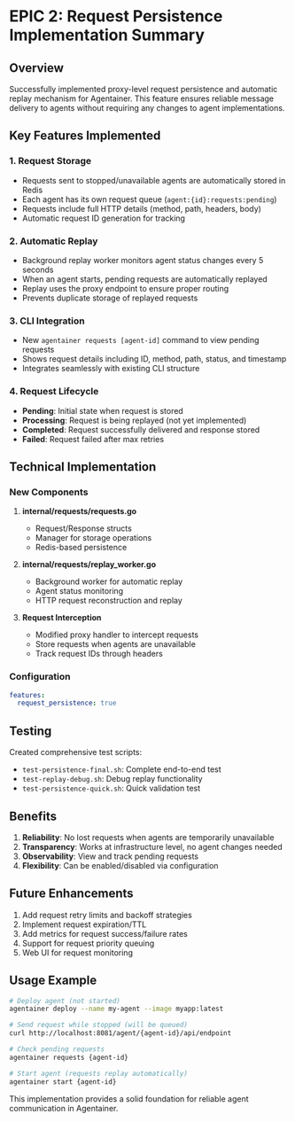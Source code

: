 # EPIC 2: Request Persistence Implementation Summary

## Overview
Successfully implemented proxy-level request persistence and automatic replay mechanism for Agentainer. This feature ensures reliable message delivery to agents without requiring any changes to agent implementations.

## Key Features Implemented

### 1. Request Storage
- Requests sent to stopped/unavailable agents are automatically stored in Redis
- Each agent has its own request queue (`agent:{id}:requests:pending`)
- Requests include full HTTP details (method, path, headers, body)
- Automatic request ID generation for tracking

### 2. Automatic Replay
- Background replay worker monitors agent status changes every 5 seconds
- When an agent starts, pending requests are automatically replayed
- Replay uses the proxy endpoint to ensure proper routing
- Prevents duplicate storage of replayed requests

### 3. CLI Integration
- New `agentainer requests [agent-id]` command to view pending requests
- Shows request details including ID, method, path, status, and timestamp
- Integrates seamlessly with existing CLI structure

### 4. Request Lifecycle
- **Pending**: Initial state when request is stored
- **Processing**: Request is being replayed (not yet implemented)
- **Completed**: Request successfully delivered and response stored
- **Failed**: Request failed after max retries

## Technical Implementation

### New Components
1. **internal/requests/requests.go**
   - Request/Response structs
   - Manager for storage operations
   - Redis-based persistence

2. **internal/requests/replay_worker.go**
   - Background worker for automatic replay
   - Agent status monitoring
   - HTTP request reconstruction and replay

3. **Request Interception**
   - Modified proxy handler to intercept requests
   - Store requests when agents are unavailable
   - Track request IDs through headers

### Configuration
```yaml
features:
  request_persistence: true
```

## Testing
Created comprehensive test scripts:
- `test-persistence-final.sh`: Complete end-to-end test
- `test-replay-debug.sh`: Debug replay functionality
- `test-persistence-quick.sh`: Quick validation test

## Benefits
1. **Reliability**: No lost requests when agents are temporarily unavailable
2. **Transparency**: Works at infrastructure level, no agent changes needed
3. **Observability**: View and track pending requests
4. **Flexibility**: Can be enabled/disabled via configuration

## Future Enhancements
1. Add request retry limits and backoff strategies
2. Implement request expiration/TTL
3. Add metrics for request success/failure rates
4. Support for request priority queuing
5. Web UI for request monitoring

## Usage Example
```bash
# Deploy agent (not started)
agentainer deploy --name my-agent --image myapp:latest

# Send request while stopped (will be queued)
curl http://localhost:8081/agent/{agent-id}/api/endpoint

# Check pending requests
agentainer requests {agent-id}

# Start agent (requests replay automatically)
agentainer start {agent-id}
```

This implementation provides a solid foundation for reliable agent communication in Agentainer.